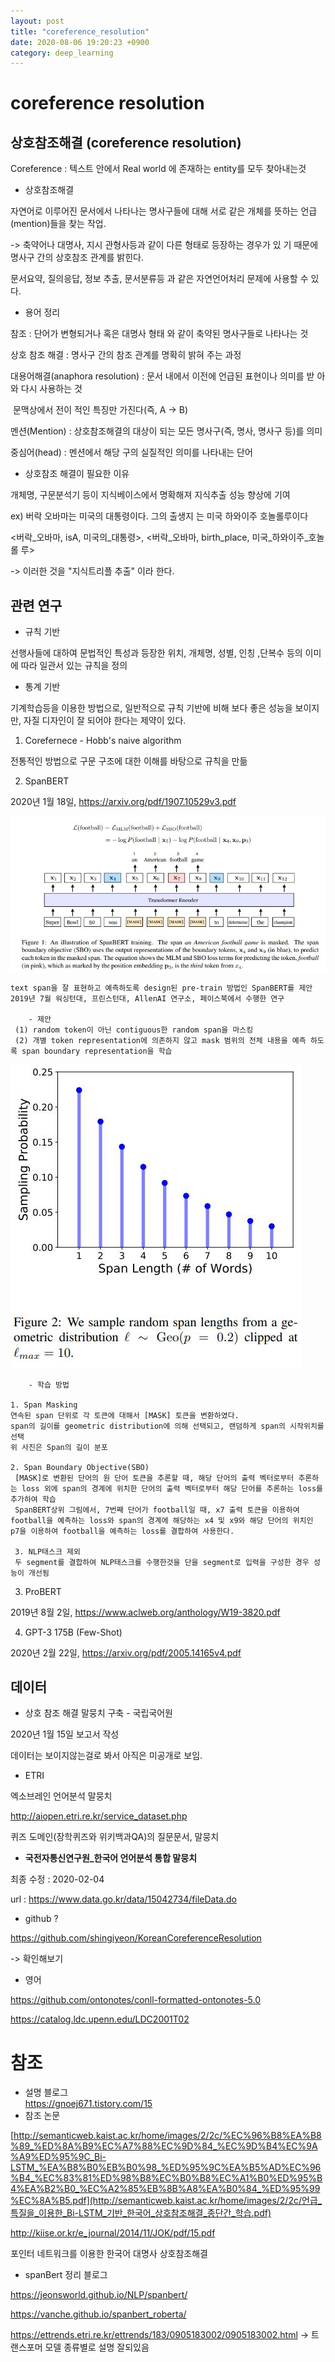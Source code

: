 ```yaml
---
layout: post
title: "coreference_resolution"
date: 2020-08-06 19:20:23 +0900
category: deep_learning
---
```


# coreference resolution

## 상호참조해결 (coreference resolution)

Coreference  :  텍스트 안에서 Real world 에 존재하는 entity를 모두 찾아내는것



- 상호참조해결

자연어로 이루어진 문서에서 나타나는 명사구들에 대해 서로 같은 개체를 뜻하는 언급(mention)들을 찾는 작업.

-> 축약어나 대명사, 지시 관형사등과 같이 다른 형태로 등장하는 경우가 있 기 때문에 명사구 간의 상호참조 관계를 밝힌다.

문서요약, 질의응답, 정보 추출, 문서분류등 과 같은 자연언어처리 문제에 사용할 수 있다.



- 용어 정리

참조 : 단어가 변형되거나 혹은 대명사 형태 와 같이 축약된 명사구들로 나타나는 것

상호 참조 해결 : 명사구 간의 참조 관계를 명확히 밝혀 주는 과정

대용어해결(anaphora resolution) :  문서 내에서 이전에 언급된 표현이나 의미를 받 아와 다시 사용하는 것

​																 문맥상에서 전이 적인 특징만 가진다(즉, A -> B)

멘션(Mention) : 상호참조해결의 대상이 되는 모든 명사구(즉, 명사, 명사구 등)를 의미

중심어(head) :  멘션에서 해당 구의 실질적인 의미를 나타내는 단어





- 상호참조 해결이 필요한 이유

개체명, 구문분석기 등이 지식베이스에서 명확해져 지식추출 성능 향상에 기여

ex) 버락 오바마는 미국의 대통령이다. 그의 출생지 는 미국 하와이주 호놀롤루이다

 <버락_오바마, isA, 미국의_대통령>, <버락_오바마, birth_place, 미국_하와이주_호놀롤 루>

-> 이러한 것을 "지식트리플 추출" 이라 한다.



## 관련 연구

- 규칙 기반

선행사들에 대하여 문법적인 특성과 등장한 위치, 개체명, 성별, 인칭 ,단복수 등의 이미에 따라 일관서 있는 규칙을 정의

- 통계 기반

기계학습등을 이용한 방법으로, 일반적으로 규칙 기반에 비해 보다 좋은 성능을 보이지만, 자질 디자인이 잘 되어야 한다는 제약이 있다. 



1. Corefernece - Hobb's naive algorithm

전통적인 방법으로 구문 구조에  대한 이해를 바탕으로 규칙을 만듦

2. SpanBERT

2020년 1월 18일, https://arxiv.org/pdf/1907.10529v3.pdf

![spanbert_01](/img/deep_learning/spanbert_01.JPG)

```korea
text span을 잘 표현하고 예측하도록 design된 pre-train 방법인 SpanBERT를 제안
2019년 7월 워싱턴대, 프린스턴대, AllenAI 연구소, 페이스북에서 수행한 연구

	- 제안
 (1) random token이 아닌 contiguous한 random span을 마스킹
 (2) 개별 token representation에 의존하지 않고 mask 범위의 전체 내용을 예측 하도록 span boundary representation을 학습
```

![spanbert_02](/img/deep_learning/spanbert_02.JPG)

```
	- 학습 방법

1. Span Masking
연속된 span 단위로 각 토큰에 대해서 [MASK] 토큰을 변환하였다.
span의 길이를 geometric distribution에 의해 선택되고, 랜덤하게 span의 시작위치를 선택
위 사진은 Span의 길이 분포

2. Span Boundary Objective(SBO)
 [MASK]로 변환된 단어의 원 단어 토큰을 추론할 때, 해당 단어의 출력 벡터로부터 추론하는 loss 외에 span의 경계에 위치한 단어의 출력 벡터로부터 해당 단어를 추론하는 loss를 추가하여 학습
 SpanBERT상위 그림에서, 7번째 단어가 football일 때, x7 출력 토큰을 이용하여 football을 예측하는 loss와 span의 경계에 해당하는 x4 및 x9와 해당 단어의 위치인 p7을 이용하여 football을 예측하는 loss를 결합하여 사용한다.
 
 3. NLP태스크 제외
 두 segment를 결합하여 NLP태스크를 수행한것을 단을 segment로 입력을 구성한 경우 성능이 개선됨
```



3. ProBERT

2019년 8월 2일, https://www.aclweb.org/anthology/W19-3820.pdf

4. GPT-3 175B (Few-Shot)

2020년 2월 22일, https://arxiv.org/pdf/2005.14165v4.pdf





## 데이터 

- 상호 참조 해결 말뭉치 구축 - 국립국어원

2020년 1월 15일 보고서 작성 

데이터는 보이지않는걸로 봐서 아직은 미공개로 보임. 



- ETRI

엑소브레인 언어분석 말뭉치 

http://aiopen.etri.re.kr/service_dataset.php 

 퀴즈 도메인(장학퀴즈와 위키백과QA)의 질문문서, 말뭉치



- **국전자통신연구원_한국어 언어분석 통합 말뭉치**

최종 수정 : 2020-02-04

url : https://www.data.go.kr/data/15042734/fileData.do



- github ? 

https://github.com/shingiyeon/KoreanCoreferenceResolution

-> 확인해보기



- 영어

https://github.com/ontonotes/conll-formatted-ontonotes-5.0

https://catalog.ldc.upenn.edu/LDC2001T02















# 참조
- 설명 블로그  
https://gnoej671.tistory.com/15  
- 참조 논문

[http://semanticweb.kaist.ac.kr/home/images/2/2c/%EC%96%B8%EA%B8%89_%ED%8A%B9%EC%A7%88%EC%9D%84_%EC%9D%B4%EC%9A%A9%ED%95%9C_Bi-LSTM_%EA%B8%B0%EB%B0%98_%ED%95%9C%EA%B5%AD%EC%96%B4_%EC%83%81%ED%98%B8%EC%B0%B8%EC%A1%B0%ED%95%B4%EA%B2%B0_%EC%A2%85%EB%8B%A8%EA%B0%84_%ED%95%99%EC%8A%B5.pdf](http://semanticweb.kaist.ac.kr/home/images/2/2c/언급_특질을_이용한_Bi-LSTM_기반_한국어_상호참조해결_종단간_학습.pdf)

http://kiise.or.kr/e_journal/2014/11/JOK/pdf/15.pdf

포인터 네트워크를 이용한 한국어 대명사 상호참조해결

- spanBert 정리 블로그

https://jeonsworld.github.io/NLP/spanbert/

https://vanche.github.io/spanbert_roberta/

https://ettrends.etri.re.kr/ettrends/183/0905183002/0905183002.html -> 트랜스포머 모델 종류별로 설명 잘되있음 